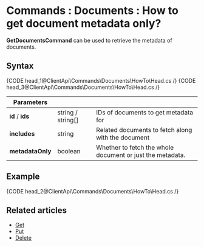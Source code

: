 # Commands : Documents : How to get document metadata only?

**GetDocumentsCommand** can be used to retrieve the metadata of documents.

## Syntax

{CODE head_1@ClientApi\Commands\Documents\HowTo\Head.cs /}
{CODE head_3@ClientApi\Commands\Documents\HowTo\Head.cs /}


| Parameters | | |
| ------------- | ------------- | ----- |
| **id** / **ids** | string / string[] | IDs of documents to get metadata for |
| **includes** | string | Related documents to fetch along with the document |
| **metadataOnly** | boolean | Whether to fetch the whole document or just the metadata. |

## Example

{CODE head_2@ClientApi\Commands\Documents\HowTo\Head.cs /}

## Related articles

- [Get](../../../../client-api/commands/documents/get)  
- [Put](../../../../client-api/commands/documents/put)  
- [Delete](../../../../client-api/commands/documents/delete)
